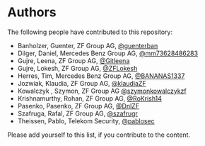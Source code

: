 # Authors

The following people have contributed to this repository:

* Banholzer, Guenter, ZF Group AG, [@guenterban](https://github.com/guenterban)
* Dilger, Daniel, Mercedes Benz Group AG, [@mm73628486283](https://github.com/mm73628486283/)
* Gujre, Leena, ZF Group AG, [@Gitleena](https://github.com/Gitleena)
* Gujre, Lokesh, ZF Group AG, [@ZFLokesh](https://github.com/ZFLokesh)
* Herres, Tim, Mercedes Benz Group AG, [@BANANAS1337](https://github.com/BANANAS1337)
* Jozwiak, Klaudia, ZF Group AG, [@klaudiaZF](https://github.com/klaudiaZF)
* Kowalczyk , Szymon, ZF Group AG [@szymonkowalczykzf](https://github.com/szymonkowalczykzf)
* Krishnamurthy, Rohan, ZF Group AG, [@RoKrish14](https://github.com/RoKrish14)
* Pasenko, Pasenko, ZF Group AG, [@DnlZF](https://github.com/DnlZF)
* Szafruga, Rafal, ZF Group AG, [@szafrugr](https://github.com/szafrugr)
* Theissen, Pablo, Telekom Security, [@pablosec](https://github.com/pablosec)

Please add yourself to this list, if you contribute to the content.

